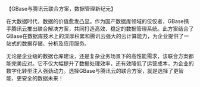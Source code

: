 【GBase与腾讯云联合方案，数据管理新纪元】

在大数据时代，数据的价值愈发凸显。作为国产数据库领域的佼佼者，GBase携手腾讯云推出联合解决方案，共同打造高效、稳定的数据管理系统。此方案结合了GBase在数据库技术上的深厚积累和腾讯云强大的云计算能力，为企业提供了一站式的数据存储、分析及应用服务。

无论是企业级的数据仓库建设，还是复杂业务场景下的高性能需求，该联合方案都能完美应对。它不仅大幅提升了数据处理效率，还有效降低了运营成本，为企业的数字化转型注入强劲动力。选择GBase与腾讯云的联合方案，就是选择了更智能、更安全的数据未来！